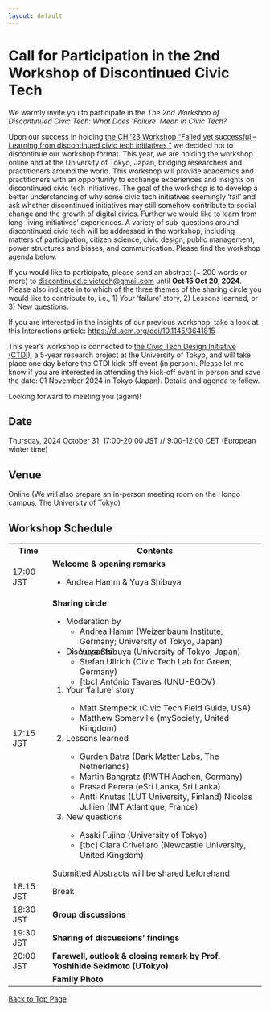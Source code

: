 ```yaml
---
layout: default
---
```



# Call for Participation in the 2nd Workshop of Discontinued Civic Tech

We warmly invite you to participate in the *The 2nd Workshop of Discontinued Civic Tech: What Does ‘Failure’ Mean in Civic Tech?*

Upon our success in holding <a href="./docs/history/2023/2023">the CHI’23 Workshop “Failed yet successful –Learning from discontinued civic tech initiatives,”</a> we decided not to discontinue our workshop format. This year, we are holding the workshop online and at the University of Tokyo, Japan, bridging researchers and practitioners around the world. This workshop will provide academics and practitioners with an opportunity to exchange experiences and insights on discontinued civic tech initiatives. The goal of the workshop is to develop a better understanding of why some civic tech initiatives seemingly ‘fail’ and ask whether discontinued initiatives may still somehow contribute to social change and the growth of digital civics. Further we would like to learn from long-living  initiatives’ experiences. A variety of sub-questions around discontinued civic tech will be addressed in the workshop, including matters of participation, citizen science, civic design, public management, power structures and biases, and communication. Please find the workshop agenda below.

If you would like to participate, please send an abstract (~ 200 words or more) to <u>discontinued.civictech@gmail.com</u> until **~~Oct 15~~ Oct 20, 2024**. Please also indicate in to which of the three themes of the sharing circle you would like to contribute to, i.e., 1) Your ‘failure’ story, 2) Lessons learned, or 3) New questions.

If you are interested in the insights of our previous workshop, take a look at this Interactions article: <a href="https://dl.acm.org/doi/10.1145/3641815">https://dl.acm.org/doi/10.1145/3641815</a>
 
This year’s workshop is connected to <a href="https://dss.csis.u-tokyo.ac.jp/projcet_ctdi/">the Civic Tech Design Initiative (CTDI)</a>, a 5-year research project at the University of Tokyo, and will take place one day before the CTDI kick-off event (in person). Please let me know if you are interested in attending the kick-off event in person and save the date: 01 November 2024 in Tokyo (Japan). Details and agenda to follow. 

Looking forward to meeting you (again)!

## Date
Thursday, 2024 October 31, 17:00-20:00 JST // 9:00-12:00 CET (European winter time)

## Venue
Online (We will also prepare an in-person meeting room on the Hongo campus, The University of Tokyo)


## Workshop Schedule
 
<table style="width: 100%">
    <tbody>
        <tr>
            <th>Time</th>
            <th>Contents</th>
        </tr>
        <tr>
            <td>17:00 JST</td>
            <td><strong>Welcome & opening remarks</strong>
                <ul>
                    <li>Andrea Hamm & Yuya Shibuya</li>
                </ul>
            </td>
        </tr>
        <tr>
            <td>17:15 JST</td>
            <td><strong>Sharing circle</strong><br>
            <ul>
                <li> Moderation by</li>
                    <ul style="margin-top:0px; margin-bottom:-20px">
                        <li>Andrea Hamm (Weizenbaum Institute, Germany; University of Tokyo, Japan)</li>
                        <li>Yuya Shibuya (University of Tokyo, Japan)</li>
                    </ul>
                <li>Discussants</li>
                <ul style="margin-top:0px; margin-bottom:-20px;">
                    <li>Stefan Ullrich (Civic Tech Lab for Green, Germany)</li>
                    <li>[tbc] António Tavares (UNU-EGOV)</li>
                </ul>
            </ul>
               <ol>
                    <li>Your ‘failure’ story</li>
                        <ul>
                            <li>Matt Stempeck (Civic Tech Field Guide, USA)</li>
                            <li>Matthew Somerville (mySociety, United Kingdom)</li>
                        </ul>
                    <li>Lessons learned</li>
                        <ul>
                            <li>Gurden Batra (Dark Matter Labs, The Netherlands)</li>
                            <li>Martin Bangratz (RWTH Aachen, Germany)</li>
                            <li>Prasad Perera (eSri Lanka, Sri Lanka)</li>
                            <li>Antti Knutas (LUT University, Finland) Nicolas Jullien (IMT Atlantique, France)</li>
                        </ul>
                    <li> New questions</li>
                        <ul>
                            <li>Asaki Fujino (University of Tokyo)</li>
                            <li>[tbc] Clara Crivellaro (Newcastle University, United Kingdom)</li>
                        </ul>
                </ol>
                Submitted Abstracts will be shared beforehand
            </td>
        </tr>
        <tr>
            <td>18:15 JST</td>
            <td>Break</td>
        </tr>
        <tr>
            <td>18:30 JST</td>
            <td><strong>Group discussions</strong>
            </td>
        </tr>
        <tr>
            <td>19:30 JST</td>
            <td><strong>Sharing of discussions’ findings</strong>
            </td>
        </tr>
        <tr>
            <td>20:00 JST</td>
            <td><strong>Farewell, outlook & closing remark by Prof. Yoshihide Sekimoto (UTokyo) </strong>
            </td>
        </tr>
        <tr>
            <td></td>
            <td><strong>Family Photo</strong>
            </td>
        </tr>
    </tbody>
</table>


<a href = "./" class="btn-to-top">Back to Top Page</a>